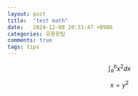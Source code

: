 ```yaml
---
layout: post
title:  "test math"
date:   2024-12-08 20:31:47 +0900
categories: 유용한팁
comments: true
tags: tips
---
```


$$
\int_{a}^{b} x^2 dx
$$

$$ x = y^2 $$

